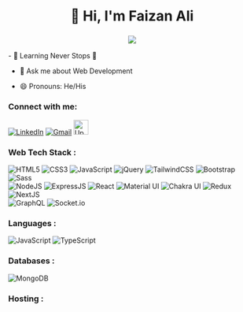<h1 align="center">👋 Hi, I'm Faizan Ali </a></h1>
<h3 align="center"> <img src="https://readme-typing-svg.herokuapp.com?color=0357F7&lines=Full+Stack+Developer+%3A)" />
</h3>
- 🌱 Learning Never Stops 🚀

- 💬 Ask me about Web Development

- 😄 Pronouns: He/His

<h3 align="left">Connect with me:</h3>
<div align="left">
    <a href="https://www.linkedin.com/in/full-stack-js-software-engineer" target="_blank"><img alt="LinkedIn"
            src="https://img.shields.io/badge/linkedin-%230077B5.svg?style=for-the-badge&logo=linkedin&logoColor=white" /></a>
    <a href="mailto:webdev.faizanali@gmail.com" target="_blank"><img alt="Gmail"
            src="https://img.shields.io/badge/Gmail-D14836?style=for-the-badge&logo=gmail&logoColor=white" /></a>
    <a href="https://www.upwork.com/freelancers/~01fd17d7943d98645a" target="_blank"><img height="30px" alt="Upwork"
            src="https://assets-global.website-files.com/603fea6471d9d8559d077603/6092b7514135708162a4be92_Favicon%20256.png" /></a>
</div>

<h3 align="left">Web Tech Stack :</h3>
<div align="left">
    <img alt="HTML5"
        src="https://img.shields.io/badge/html5-%23E34F26.svg?style=for-the-badge&logo=html5&logoColor=white" />
    <img alt="CSS3"
        src="https://img.shields.io/badge/css3-%231572B6.svg?style=for-the-badge&logo=css3&logoColor=white" />
    <img alt="JavaScript"
        src="https://img.shields.io/badge/javascript-%23323330.svg?style=for-the-badge&logo=javascript&logoColor=%23F7DF1E" />
    <img alt="jQuery"
        src="https://img.shields.io/badge/jquery-%230769AD.svg?style=for-the-badge&logo=jquery&logoColor=white" />
    <img alt="TailwindCSS"
        src="https://img.shields.io/badge/Tailwind_CSS-38B2AC?style=for-the-badge&logo=tailwind-css&logoColor=white" />
    <img alt="Bootstrap"
        src="https://img.shields.io/badge/bootstrap-%23563D7C.svg?style=for-the-badge&logo=bootstrap&logoColor=white" />
    <img alt="Sass" src="https://img.shields.io/badge/Sass-CC6699?style=for-the-badge&logo=sass&logoColor=white" /><br>
    <img alt="NodeJS"
        src="https://img.shields.io/badge/node.js-%2343853D.svg?style=for-the-badge&logo=node-dot-js&logoColor=white" />
    <img alt="ExpressJS"
        src="https://img.shields.io/badge/Express.js-000000?style=for-the-badge&logo=express&logoColor=white" />
    <img alt="React"
        src="https://img.shields.io/badge/react-%2320232a.svg?style=for-the-badge&logo=react&logoColor=%2361DAFB" />
    <img alt="Material UI"
        src="https://img.shields.io/badge/Material%20UI-007FFF?style=for-the-badge&logo=mui&logoColor=white" />
    <img alt="Chakra UI"
        src="https://img.shields.io/badge/Chakra--UI-319795?style=for-the-badge&logo=chakra-ui&logoColor=white" />
    <img alt="Redux" src="https://img.shields.io/badge/Redux-593D88?style=for-the-badge&logo=redux&logoColor=white" />
    <img alt="NextJS"
        src="https://img.shields.io/badge/next.js-000000?style=for-the-badge&logo=nextdotjs&logoColor=white" /><br>
    <img alt="GraphQL"
        src="https://img.shields.io/badge/GraphQL-E10098?style=for-the-badge&logo=graphql&logoColor=white" />
    <img alt="Socket.io"
        src="https://img.shields.io/badge/Socket.io-010101?&style=for-the-badge&logo=Socket.io&logoColor=white" />
</div>


<h3 align="left">Languages :</h3>
<div align="left">
    <img alt="JavaScript"
        src="https://img.shields.io/badge/javascript-%23323330.svg?style=for-the-badge&logo=javascript&logoColor=%23F7DF1E" />
    <img alt="TypeScript"
        src="https://img.shields.io/badge/TypeScript-007ACC?style=for-the-badge&logo=typescript&logoColor=white" />

</div>

<h3 align="left">Databases :</h3>
<div align="left">
    <img alt="MongoDB"
        src="https://img.shields.io/badge/MongoDB-4EA94B?style=for-the-badge&logo=mongodb&logoColor=white" />
</div>

<h3 align="left">Hosting :</h3>
<div align="left">
    <img alt="AWS" src="https:/
